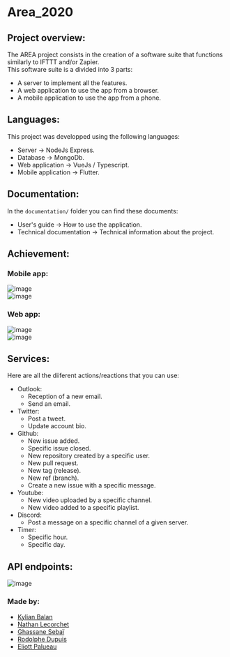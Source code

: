 # Area_2020



## Project overview: 

The AREA project consists in the creation of a software suite that functions similarly to IFTTT and/or Zapier.  
This software suite is a divided into 3 parts:
- A server to implement all the features.
- A web application to use the app from a browser.
- A mobile application to use the app from a phone.

## Languages:  
This project was developped using the following languages:  
- Server → NodeJs Express.  
- Database → MongoDb.  
- Web application → VueJs / Typescript.  
- Mobile application → Flutter.  
  
## Documentation:  
In the `documentation/` folder you can find these documents:  
- User's guide → How to use the application.  
- Technical documentation → Technical information about the project.  

## Achievement:    

### Mobile app:  
![image](https://user-images.githubusercontent.com/44638280/109952488-2d084500-7cdf-11eb-8f6e-c30829f86112.png)  
![image](https://user-images.githubusercontent.com/44638280/109952667-617c0100-7cdf-11eb-98e5-833c6de091d9.png)  
  
  
### Web app:  
![image](https://user-images.githubusercontent.com/44638280/109785774-c3b80180-7c0c-11eb-9cf7-7556c944a2ed.png)  
![image](https://user-images.githubusercontent.com/44638280/109786257-45a82a80-7c0d-11eb-899c-9dc23f803bff.png)  

## Services:  
Here are all the diiferent actions/reactions that you can use:  
- Outlook:  
  - Reception of a new email.
  - Send an email.
- Twitter:
  - Post a tweet.
  - Update account bio.
- Github:
  - New issue added.
  - Specific issue closed.
  - New repository created by a specific user.
  - New pull request.
  - New tag (release).
  - New ref (branch).
  - Create a new issue with a specific message.
- Youtube:
  - New video uploaded by a specific channel.
  - New video added to a specific playlist.
- Discord:
  - Post a message on a specific channel of a given server.
- Timer:
  - Specific hour.
  - Specific day.
  
## API endpoints:  
![image](https://user-images.githubusercontent.com/44638280/109667842-d7158f00-7b70-11eb-8d04-55dcc1f7206e.png) 

### Made by:  
- [Kylian Balan](https://github.com/Kilio22)  
- [Nathan Lecorchet](https://github.com/HeyShafty)  
- [Ghassane Sebaï](https://github.com/SuperZikoure)  
- [Rodolphe Dupuis](https://github.com/rodolphedps)    
- [Eliott Palueau](https://github.com/EliottPal)  
